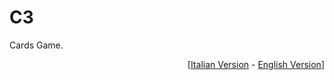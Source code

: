 # C3
Cards Game.

<span style="float: right; text-align:right;">[<a href="READMEIT.md">Italian Version</a> - <a href="README.md">English Version</a>]</span>
